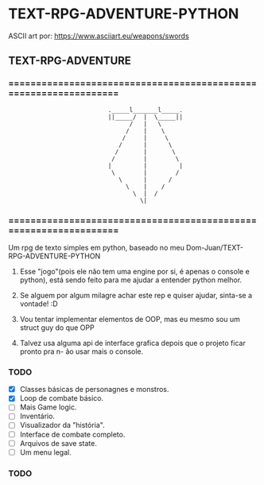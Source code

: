 # TEXT-RPG-ADVENTURE-PYTHON

ASCII art por: https://www.asciiart.eu/weapons/swords

##                             TEXT-RPG-ADVENTURE

### =================================================================
                                ._____l_______l_____.
                                ||_____/  |  \_____||
                                      /   |   \
                                     /    |    \
                                    /     |     \
                                   /      |      \
                                  /       |       \
                                 /        |        \
                                |         |         |
                                 \        |        /
                                   \      |      /
                                     \    |    /
                                       \  |  /
                                         \|
### =================================================================

Um rpg de texto simples em python, baseado no meu  Dom-Juan/TEXT-RPG-ADVENTURE-PYTHON

1. Esse "jogo"(pois ele não tem uma engine por si, é apenas o console e python), está
sendo feito para me ajudar a entender python melhor.

2. Se alguem por algum milagre achar este rep e quiser ajudar, sinta-se a vontade! :D

3. Vou tentar implementar elementos de OOP, mas eu mesmo sou um struct guy do que OPP

4. Talvez usa alguma api de interface grafica depois que o projeto ficar pronto pra n-
ão usar mais o console.

### TODO
- [x] Classes  básicas de personagnes e monstros.
- [x] Loop de combate básico.
- [ ] Mais Game logic.
- [ ] Inventário.
- [ ] Visualizador da "história".
- [ ] Interface de combate completo.
- [ ] Arquivos de save state.
- [ ] Um menu legal.
### TODO

